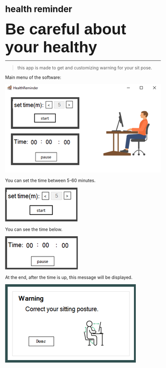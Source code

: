 # health reminder


<b style="font-size: 50px; font-family: Arial, Helvetica, sans-serif;">
Be careful about your healthy
</b>

***


> this app is made to get and customizing warning for your sit pose.

<p>Main menu of the software:</p>

<img src="Images/APPimage.png" alt="">

<p>You can set the time between 5-60 minutes.</p>
<img src="Images/timerimage.png" alt="">

<p>
  You can see the time below.
</p>
<img src="Images/timeimage.png" alt="">

<p>
  At the end, after the time is up, this message will be displayed.
</p>
<img src="Images/Doneimage.png" alt="">


